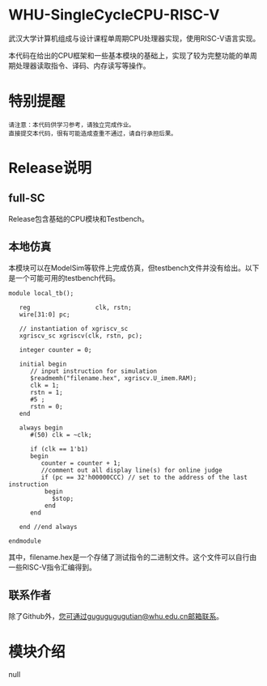 # WHU-SingleCycleCPU-RISC-V
 武汉大学计算机组成与设计课程单周期CPU处理器实现，使用RISC-V语言实现。
 
 本代码在给出的CPU框架和一些基本模块的基础上，实现了较为完整功能的单周期处理器读取指令、译码、内存读写等操作。

 # 特别提醒

    请注意：本代码供学习参考，请独立完成作业。
    直接提交本代码，很有可能造成查重不通过，请自行承担后果。

# Release说明
## full-SC
Release包含基础的CPU模块和Testbench。
## 本地仿真
本模块可以在ModelSim等软件上完成仿真，但testbench文件并没有给出。以下是一个可能可用的testbench代码。
~~~
module local_tb();
    
   reg                  clk, rstn;
   wire[31:0] pc;
    
   // instantiation of xgriscv_sc
   xgriscv_sc xgriscv(clk, rstn, pc);

   integer counter = 0;
   
   initial begin
      // input instruction for simulation
      $readmemh("filename.hex", xgriscv.U_imem.RAM);
      clk = 1;
      rstn = 1;
      #5 ;
      rstn = 0;
   end
   
   always begin
      #(50) clk = ~clk;
     
      if (clk == 1'b1) 
      begin
         counter = counter + 1;
         //comment out all display line(s) for online judge
         if (pc == 32'h00000CCC) // set to the address of the last instruction
          begin
            $stop;
          end
      end
      
   end //end always
   
endmodule
~~~
其中，filename.hex是一个存储了测试指令的二进制文件。这个文件可以自行由一些RISC-V指令汇编得到。
## 联系作者
除了Github外，您可通过gugugugugutian@whu.edu.cn邮箱联系。


# 模块介绍
null
